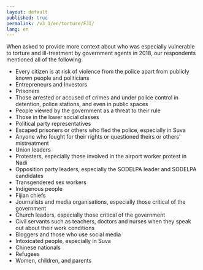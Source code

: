 ```yaml
---
layout: default
published: true
permalink: /v3_1/en/torture/FJI/
lang: en
---
```


When asked to provide more context about who was especially vulnerable to torture and ill-treatment by government agents in 2018, our respondents mentioned all of the following:
-	Every citizen is at risk of violence from the police apart from publicly known people and politicians
-	Entrepreneurs and Investors
-	Prisoners
-	Those arrested or accused of crimes and under police control in detention, police stations, and even in public spaces
-	People viewed by the government as a threat to their rule
-	Those in the lower social classes
-	Political party representatives
-	Escaped prisoners or others who fled the police, especially in Suva
-	Anyone who fought for their rights or questioned theirs or others' mistreatment
-	Union leaders
-	Protesters, especially those involved in the airport worker protest in Nadi
-	Opposition party leaders, especially the SODELPA leader and SODELPA candidates
-	Transgendered sex workers
-	Indigenous people
-	Fijian chiefs
-	Journalists and media organisations, especially those critical of the government
-	Church leaders, especially those critical of the government
-	Civil servants such as teachers, doctors and nurses when they speak out about their work conditions
-	Bloggers and those who use social media
-	Intoxicated people, especially in Suva
-	Chinese nationals
-	Refugees
-	Women, children, and parents


